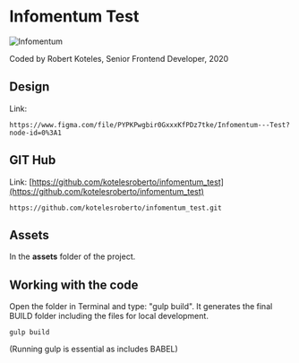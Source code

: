 # Infomentum Test

![Infomentum](https://www.infomentum.com/hs-fs/hubfs/CLEAN-images/logos/Infomentum_logo_with_strapline_white.png)

Coded by Robert Koteles, Senior Frontend Developer, 2020

## Design

Link:

```
https://www.figma.com/file/PYPKPwgbir0GxxxKfPDz7tke/Infomentum---Test?node-id=0%3A1
```

## GIT Hub

Link:
[https://github.com/kotelesroberto/infomentum_test](https://github.com/kotelesroberto/infomentum_test)
```
https://github.com/kotelesroberto/infomentum_test.git
```

## Assets

In the **assets** folder of the project.

## Working with the code

Open the folder in Terminal and type: "gulp build". It generates the final BUILD folder including the files for local development.

```
gulp build
```

(Running gulp is essential as includes BABEL)